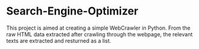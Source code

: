 # Search-Engine-Optimizer
This project is aimed at creating a simple WebCrawler in Python. From the raw HTML data extracted after crawling through the webpage, the relevant texts are extracted and resturned as a list.
